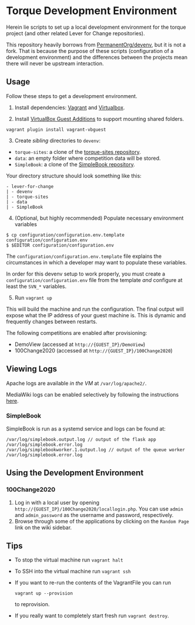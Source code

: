 # Torque Development Environment

Herein lie scripts to set up a local development environment for the torque project (and other related Lever for Change repositories).

This repository heavily borrows from [PermanentOrg/devenv](https://github.com/PermanentOrg/devenv), but it is not a fork. That is because the purpose of these scripts (configuration of a development environment) and the differences between the projects mean there will never be upstream interaction.

## Usage
Follow these steps to get a development environment.

1. Install dependencies: [Vagrant](https://www.vagrantup.com/downloads) and [Virtualbox](https://www.virtualbox.org/wiki/Downloads).

2. Install [VirtualBox Guest Additions](https://www.virtualbox.org/manual/ch04.html) to support mounting shared folders.

```
vagrant plugin install vagrant-vbguest
```

3. Create *sibling* directories to `devenv`:

* `torque-sites`: a clone of the [torque-sites repository](https://github.com/OpenTechStrategies/torque-sites).
* `data`: an empty folder where competition data will be stored.
* `SimpleBook`: a clone of the [SimpleBook repository](https://github.com/OpenTechStrategies/SimpleBook).

Your directory structure should look something like this:
```
- lever-for-change
| - devenv
| - torque-sites
| - data
| - SimpleBook
```

4. (Optional, but highly recommended) Populate necessary environment variables

```
$ cp configuration/configuration.env.template configuration/configuration.env
$ $EDITOR configuration/configuration.env
```

The `configuration/configuration.env.template` file explains the circumstances in which a developer may want to populate these variables.

In order for this devenv setup to work properly, you must create a `configuration/configuration.env` file from the template _and_ configure at least the `SVN_*` variables.

5. Run `vagrant up`

This will build the machine and run the configuration. The final output will expose what the IP address of your guest machine is. This is dynamic and frequently changes between restarts.

The following competitions are enabled after provisioning:

* DemoView (accessed at `http://{GUEST_IP}/DemoView`)
* 100Change2020 (accessed at `http://{GUEST_IP}/100Change2020`)

## Viewing Logs

Apache logs are available _in the VM_ at `/var/log/apache2/`.

MediaWiki logs can be enabled selectively by following the instructions [here](https://www.mediawiki.org/wiki/Manual:How_to_debug).

### SimpleBook

SimpleBook is run as a systemd service and logs can be found at:

```
/var/log/simplebook.output.log // output of the flask app
/var/log/simplebook.error.log
/var/log/simplebookworker.1.output.log // output of the queue worker
/var/log/simplebook.error.log
```

## Using the Development Environment

### 100Change2020
1. Log in with a local user by opening `http://{GUEST_IP}/100Change2020/locallogin.php`. You can use `admin` and `admin_password` as the username and password, respectively.
2. Browse through some of the applications by clicking on the `Random Page` link on the wiki sidebar.
 
## Tips

* To stop the virtual machine run `vagrant halt`
* To SSH into the virtual machine run `vagrant ssh`
* If you want to re-run the contents of the VagrantFile you can run

  ```
  vagrant up --provision
  ```

  to reprovision.
* If you really want to completely start fresh run `vagrant destroy`.
